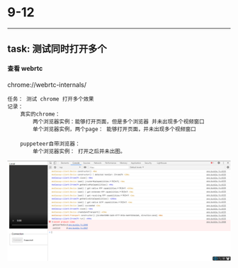 # 9-12
---
## task: 测试同时打开多个
#### 查看 webrtc
chrome://webrtc-internals/

```
任务： 测试 chrome 打开多个效果
记录： 
    真实的chrome： 
        两个浏览器实例：能够打开页面，但是多个浏览器 并未出现多个视频窗口
        单个浏览器实例，两个page： 能够打开页面，并未出现多个视频窗口
    
    puppeteer自带浏览器： 
        单个浏览器实例： 打开之后并未出图。 

```
![](./pic/puppeteer_test_chromium_9-12.png)